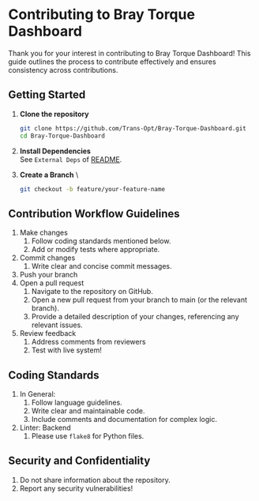 # Contributing to Bray Torque Dashboard

Thank you for your interest in contributing to Bray Torque Dashboard! This guide outlines the process to contribute
effectively and ensures consistency across contributions.

## Getting Started

1. **Clone the repository**  
   ```bash
   git clone https://github.com/Trans-Opt/Bray-Torque-Dashboard.git
   cd Bray-Torque-Dashboard
   ```
2. **Install Dependencies** \
   See `External Deps` of [README](README.md).

3. **Create a Branch** \
   ```bash
   git checkout -b feature/your-feature-name
   ```

## Contribution Workflow Guidelines
1. Make changes
   1. Follow coding standards mentioned below.
   2. Add or modify tests where appropriate.
2. Commit changes
   1. Write clear and concise commit messages.
3. Push your branch
4. Open a pull request
   1. Navigate to the repository on GitHub.
   2. Open a new pull request from your branch to main (or the relevant branch).
   3. Provide a detailed description of your changes, referencing any relevant issues.
5. Review feedback
   1. Address comments from reviewers
   2. Test with live system!

## Coding Standards
1. In General:
   1. Follow language guidelines.
   2. Write clear and maintainable code.
   3. Include comments and documentation for complex logic.
2. Linter: Backend
   1. Please use `flake8` for Python files.

## Security and Confidentiality
1. Do not share information about the repository.
2. Report any security vulnerabilities!
